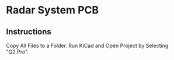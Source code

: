 # Radar System PCB

## Instructions
Copy All Files to a Folder.  Run KiCad and Open Project by Selecting "Q2.Pro".